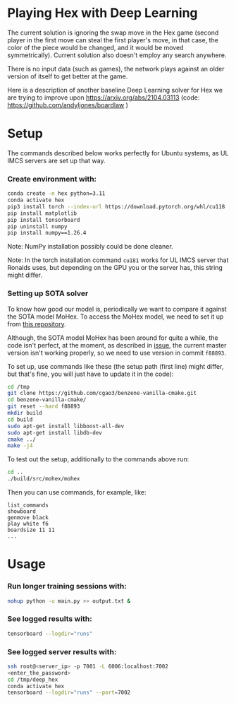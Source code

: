 # Playing Hex with Deep Learning

The current solution is ignoring the swap move in the Hex game (second player in the
first move can steal the first player's move, in that case, the color of the piece would
be changed, and it would be moved symmetrically). Current solution also doesn't employ
any search anywhere.

There is no input data (such as games), the network plays against an older version of
itself to get better at the game.

Here is a description of another baseline Deep Learning solver for Hex we are trying to improve upon https://arxiv.org/abs/2104.03113 (code: https://github.com/andyljones/boardlaw )

# Setup

The commands described below works perfectly for Ubuntu systems, as UL IMCS servers are
set up that way.

### Create environment with:
```bash
conda create -n hex python=3.11
conda activate hex
pip3 install torch --index-url https://download.pytorch.org/whl/cu118
pip install matplotlib
pip install tensorboard
pip uninstall numpy
pip install numpy==1.26.4
```

Note: NumPy installation possibly could be done cleaner.

Note: In the torch installation command `cu181` works for UL IMCS server that Ronalds
uses, but depending on the GPU you or the server has, this string might differ.

### Setting up SOTA solver

To know how good our model is, periodically we want to compare it against the SOTA model
MoHex. To access the MoHex model, we need to set it up from
[this repository](https://github.com/cgao3/benzene-vanilla-cmake).

Although, the SOTA model MoHex has been around for quite a while, the code isn't
perfect, at the moment, as described in
[issue](https://github.com/cgao3/benzene-vanilla-cmake/issues/14), the current master
version isn't working properly, so we need to use version in commit `f88893`.

To set up, use commands like these (the setup path (first line) might differ, but that's
fine, you will just have to update it in the code):
```bash
cd /tmp
git clone https://github.com/cgao3/benzene-vanilla-cmake.git
cd benzene-vanilla-cmake/
git reset --hard f88893
mkdir build
cd build
sudo apt-get install libboost-all-dev
sudo apt-get install libdb-dev
cmake ../
make -j4
```

To test out the setup, additionally to the commands above run:
```bash
cd ..
./build/src/mohex/mohex
```

Then you can use commands, for example, like:
```
list_commands
showboard
genmove black
play white f6
boardsize 11 11
...
```

# Usage

### Run longer training sessions with:
```bash
nohup python -u main.py >> output.txt &
```

### See logged results with:
```bash
tensorboard --logdir="runs"
```

### See logged server results with:
```bash
ssh root@<server_ip> -p 7001 -L 6006:localhost:7002
<enter_the_password>
cd /tmp/deep_hex
conda activate hex
tensorboard --logdir="runs" --port=7002
```
